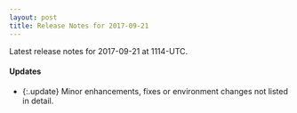 ```yaml
---
layout: post
title: Release Notes for 2017-09-21
---
```


Latest release notes for 2017-09-21 at 1114-UTC.

<div class='updates' markdown='1'>

#### Updates

- {:.update} Minor enhancements, fixes or environment changes not listed in detail.

</div>


